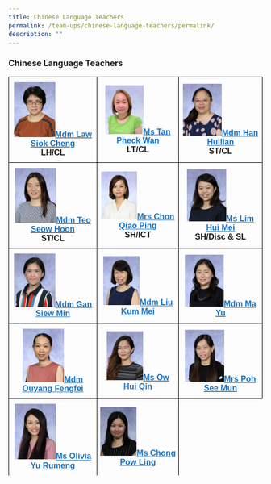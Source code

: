```yaml
---
title: Chinese Language Teachers
permalink: /team-ups/chinese-language-teachers/permalink/
description: ""
---
```

### **Chinese Language Teachers**
<style type="text/css">
.tg  {border-collapse:collapse;border-spacing:0;}
.tg td{border-color:black;border-style:solid;border-width:1px;font-family:Arial, sans-serif;font-size:16px;
  overflow:hidden;padding:10px 5px;word-break:normal;}
.tg th{border-color:black;border-style:solid;border-width:1px;font-family:Arial, sans-serif;font-size:14px;
  font-weight:normal;overflow:hidden;padding:10px 5px;word-break:normal;}
.tg .tg-f4yw{background-color:#FFF;text-align:center;vertical-align:middle}
.tg .tg-vgmr{background-color:#;text-align:center;vertical-align:middle}
</style>
<table class="tg">
<thead>
			<td colspan="2" class="tg-vgmr"><img style="width:50%" src="/images/Our%20Team%20UPS/Chinese%20Language%20Teachers/mdm%20law%20siok%20cheng.jpg"><span style="font-weight:bold"><span style="font-weight:bold"><a rel="noopener noreferrer" target="_blank" href="mailto:law_siok_cheng@schools.gov.sg"><span style="text-decoration;color:#1E73BE;background-color:transparent">Mdm Law Siok Cheng</span></a><br>LH/CL
		 <td colspan="2" class="tg-vgmr"><img style="width:50%" src="/images/Our%20Team%20UPS/Chinese%20Language%20Teachers/Ms%20Tan%20Pheck%20Wan.png"><span style="font-weight:bold"><a rel="noopener noreferrer" target="_blank" href="mailto:tan_pheck_wan@schools.gov.sg"><span style="text-decoration:underline;color:#1E73BE;background-color:transparent">Ms Tan Pheck Wan</span></a><br>LT/CL
		<td colspan="2" class="tg-vgmr"><img style="width:50%" src="/images/Our%20Team%20UPS/Chinese%20Language%20Teachers/mdm%20han%20hui%20lian.jpg"><span style="font-weight:bold"><a rel="noopener noreferrer" target="_blank" href="mailto:han_huilian@schools.gov.sg"><span style="text-decoration:underline;color:#1E73BE;background-color:transparent">Mdm Han Huilian</span></a><br>ST/CL
			<tr>
				<td colspan="2" class="tg-vgmr"><img style="width:50%" src="/images/Our%20Team%20UPS/Chinese%20Language%20Teachers/mdm%20teo%20seow%20hoon.jpg"><span style="font-weight:bold"><span style="font-weight:bold"><a rel="noopener noreferrer" target="_blank" href="mailto:teo_seow_hoon@schools.gov.sg"><span style="text-decoration;color:#1E73BE;background-color:transparent">Mdm Teo Seow Hoon</span></a><br>ST/CL
		 <td colspan="2" class="tg-vgmr"><img style="width:47%" src="/images/Our%20Team%20UPS/Chinese%20Language%20Teachers/mrs%20chon%20qiao%20ping.jpg"><span style="font-weight:bold"><a rel="noopener noreferrer" target="_blank" href="mailto:chong_qiao_ping@schools.gov.sg"><span style="text-decoration:underline;color:#1E73BE;background-color:transparent">Mrs Chon Qiao Ping</span></a><br>SH/ICT
		<td colspan="2" class="tg-vgmr"><img style="width:50%" src="/images/Our%20Team%20UPS/Chinese%20Language%20Teachers/ms%20lim%20hui%20mei.jpg"><span style="font-weight:bold"><a rel="noopener noreferrer" target="_blank" href="mailto:hui_mei@schools.gov.sg"><span style="text-decoration:underline;color:#1E73BE;background-color:transparent">Ms Lim Hui Mei</span></a><br>SH/Disc & SL
			<tr>
				<td colspan="2" class="tg-vgmr"><img style="width:50%" src="/images/Our%20Team%20UPS/Chinese%20Language%20Teachers/Siew%20Min.jpg"><span style="font-weight:bold"><a rel="noopener noreferrer" target="_blank" href="mailto:Gan_siew_min@schools.gov.sg"><span style="text-decoration:underline;color:#1E73BE;background-color:transparent">Mdm Gan Siew Min</span></a><br>
		<td colspan="2" class="tg-vgmr"><img style="width:48%" src="/images/Our%20Team%20UPS/Chinese%20Language%20Teachers/mdm%20liu%20kum%20mei.jpg"><span style="font-weight:bold"><a rel="noopener noreferrer" target="_blank" href="mailto:liu_kum_mei@schools.gov.sg"><span style="text-decoration:underline;color:#1E73BE;background-color:transparent">Mdm Liu Kum Mei</span></a><br>
				<td colspan="2" class="tg-vgmr"><img style="width:50%" src="/images/Our%20Team%20UPS/Chinese%20Language%20Teachers/mdm%20ma%20yu.jpg"><span style="font-weight:bold"><span style="font-weight:bold"><a rel="noopener noreferrer" target="_blank" href="mailto:ma_yu@schools.gov.sg"><span style="text-decoration;color:#1E73BE;background-color:transparent">Mdm Ma Yu
					<tr>
					<td colspan="2" class="tg-vgmr"><img style="width:50%" src="/images/Our%20Team%20UPS/Chinese%20Language%20Teachers/OuYang%20Fengfei.jpg"><span style="font-weight:bold"><a rel="noopener noreferrer" target="_blank" href="mailto:ouyang_fengfei@schools.gov.sg"><span style="text-decoration:underline;color:#1E73BE;background-color:transparent">Mdm Ouyang Fengfei
						<td colspan="2" class="tg-vgmr"><img style="width:48%" src="/images/Our%20Team%20UPS/Chinese%20Language%20Teachers/ms%20ow%20hui%20qin.jpg"><span style="font-weight:bold"><span style="font-weight:bold"><a rel="noopener noreferrer" target="_blank" href="mailto:ow_hui_qin@schools.gov.sg"><span style="text-decoration;color:#1E73BE;background-color:transparent">Ms Ow Hui Qin
							<td colspan="2" class="tg-vgmr"><img style="width:50%" src="/images/Our%20Team%20UPS/Chinese%20Language%20Teachers/mrs%20poh-chew%20see%20mun.jpg"><span style="font-weight:bold"><span style="font-weight:bold"><a rel="noopener noreferrer" target="_blank" href="mailto:chew_see_mun@schools.gov.sg"><span style="text-decoration;color:#1E73BE;background-color:transparent">Mrs Poh See Mun
					<tr>
		 <td colspan="2" class="tg-vgmr"><img style="width:50%" src="/images/Our%20Team%20UPS/Chinese%20Language%20Teachers/ms%20olivia%20yu.jpg"><span style="font-weight:bold"><a rel="noopener noreferrer" target="_blank" href="mailto:olivia_yu_rumeng@schools.gov.sg"><span style="text-decoration:underline;color:#1E73BE;background-color:transparent">Ms Olivia Yu Rumeng
				<td colspan="2" class="tg-vgmr"><img style="width:48%" src="/images/Our%20Team%20UPS/Chinese%20Language%20Teachers/Pow%20Ling.jpg"><span style="font-weight:bold"><a rel="noopener noreferrer" target="_blank" href="mailto:chong_pow_ling@schools.gov.sg"><span style="text-decoration:underline;color:#1E73BE;background-color:transparent">Ms Chong Pow Ling
		<tr>